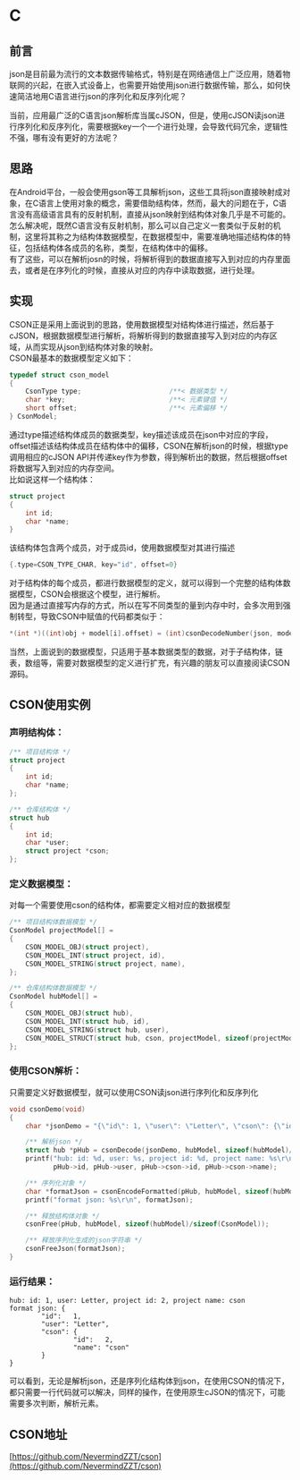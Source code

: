 # C

## 前言
json是目前最为流行的文本数据传输格式，特别是在网络通信上广泛应用，随着物联网的兴起，在嵌入式设备上，也需要开始使用json进行数据传输，那么，如何快速简洁地用C语言进行json的序列化和反序列化呢？

当前，应用最广泛的C语言json解析库当属cJSON，但是，使用cJSON读json进行序列化和反序列化，需要根据key一个一个进行处理，会导致代码冗余，逻辑性不强，哪有没有更好的方法呢？


## 思路
在Android平台，一般会使用gson等工具解析json，这些工具将json直接映射成对象，在C语言上使用对象的概念，需要借助结构体，然而，最大的问题在于，C语言没有高级语言具有的反射机制，直接从json映射到结构体对象几乎是不可能的。<br />怎么解决呢，既然C语言没有反射机制，那么可以自己定义一套类似于反射的机制，这里将其称之为结构体数据模型，在数据模型中，需要准确地描述结构体的特征，包括结构体各成员的名称，类型，在结构体中的偏移。<br />有了这些，可以在解析josn的时候，将解析得到的数据直接写入到对应的内存里面去，或者是在序列化的时候，直接从对应的内存中读取数据，进行处理。
<a name="dUD1A"></a>
## 实现
CSON正是采用上面说到的思路，使用数据模型对结构体进行描述，然后基于cJSON，根据数据模型进行解析，将解析得到的数据直接写入到对应的内存区域，从而实现从json到结构体对象的映射。<br />CSON最基本的数据模型定义如下：
```c
typedef struct cson_model
{
    CsonType type;                      /**< 数据类型 */
    char *key;                          /**< 元素键值 */
    short offset;                       /**< 元素偏移 */
} CsonModel;
```
通过type描述结构体成员的数据类型，key描述该成员在json中对应的字段，offset描述该结构体成员在结构体中的偏移，CSON在解析json的时候，根据type调用相应的cJSON API并传递key作为参数，得到解析出的数据，然后根据offset将数据写入到对应的内存空间。<br />比如说这样一个结构体：
```c
struct project
{
    int id;
    char *name;
}
```
该结构体包含两个成员，对于成员id，使用数据模型对其进行描述
```c
{.type=CSON_TYPE_CHAR, key="id", offset=0}
```
对于结构体的每个成员，都进行数据模型的定义，就可以得到一个完整的结构体数据模型，CSON会根据这个模型，进行解析。<br />因为是通过直接写内存的方式，所以在写不同类型的量到内存中时，会多次用到强制转型，导致CSON中赋值的代码都类似于：
```c
*(int *)((int)obj + model[i].offset) = (int)csonDecodeNumber(json, model[i].key);
```
当然，上面说到的数据模型，只适用于基本数据类型的数据，对于子结构体，链表，数组等，需要对数据模型的定义进行扩充，有兴趣的朋友可以直接阅读CSON源码。
<a name="WCfXH"></a>
## CSON使用实例
<a name="YkLKv"></a>
### 声明结构体：
```c
/** 项目结构体 */
struct project
{
    int id;
    char *name;
};

/** 仓库结构体 */
struct hub
{
    int id;
    char *user;
    struct project *cson;
};
```
<a name="zwvZ5"></a>
### 定义数据模型：
对每一个需要使用cson的结构体，都需要定义相对应的数据模型
```c
/** 项目结构体数据模型 */
CsonModel projectModel[] =
{
    CSON_MODEL_OBJ(struct project),
    CSON_MODEL_INT(struct project, id),
    CSON_MODEL_STRING(struct project, name),
};

/** 仓库结构体数据模型 */
CsonModel hubModel[] =
{
    CSON_MODEL_OBJ(struct hub),
    CSON_MODEL_INT(struct hub, id),
    CSON_MODEL_STRING(struct hub, user),
    CSON_MODEL_STRUCT(struct hub, cson, projectModel, sizeof(projectModel)/sizeof(CsonModel))
};
```
<a name="W9pyy"></a>
### 使用CSON解析：
只需要定义好数据模型，就可以使用CSON读json进行序列化和反序列化
```c
void csonDemo(void)
{
    char *jsonDemo = "{\"id\": 1, \"user\": \"Letter\", \"cson\": {\"id\": 2, \"name\": \"cson\"}}";

    /** 解析json */
    struct hub *pHub = csonDecode(jsonDemo, hubModel, sizeof(hubModel)/sizeof(CsonModel));
    printf("hub: id: %d, user: %s, project id: %d, project name: %s\r\n",
           pHub->id, pHub->user, pHub->cson->id, pHub->cson->name);

    /** 序列化对象 */
    char *formatJson = csonEncodeFormatted(pHub, hubModel, sizeof(hubModel)/sizeof(CsonModel));
    printf("format json: %s\r\n", formatJson);

    /** 释放结构体对象 */
    csonFree(pHub, hubModel, sizeof(hubModel)/sizeof(CsonModel));

    /** 释放序列化生成的json字符串 */
    csonFreeJson(formatJson);
}
```
<a name="R3kqI"></a>
### 运行结果：
```
hub: id: 1, user: Letter, project id: 2, project name: cson
format json: {
        "id":   1,
        "user": "Letter",
        "cson": {
                "id":   2,
                "name": "cson"
        }
}
```
可以看到，无论是解析json，还是序列化结构体到json，在使用CSON的情况下，都只需要一行代码就可以解决，同样的操作，在使用原生cJSON的情况下，可能需要多次判断，解析元素。
<a name="rABuh"></a>
## CSON地址
[https://github.com/NevermindZZT/cson](https://github.com/NevermindZZT/cson)
